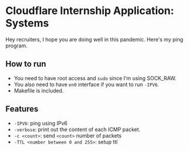 # Cloudflare Internship Application: Systems

Hey recruiters,
I hope you are doing well in this pandemic. 
Here's my ping program.  

## How to run
- You need to have root access and `sudo` since I'm using SOCK_RAW. 
- You also need to have `en0` interface if you want to run `-IPV6`. 
- Makefile is included. 

## Features
- `-IPV6`: ping using IPv6
- `-verbose`: print out the content of each ICMP packet.
- `-c <count>`: send `<count>` number of packets
- `-TTL <number between 0 and 255>`: setup ttl
